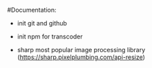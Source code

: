#Documentation:
- init git and github

- init npm for transcoder
- sharp most popular image processing library (https://sharp.pixelplumbing.com/api-resize)